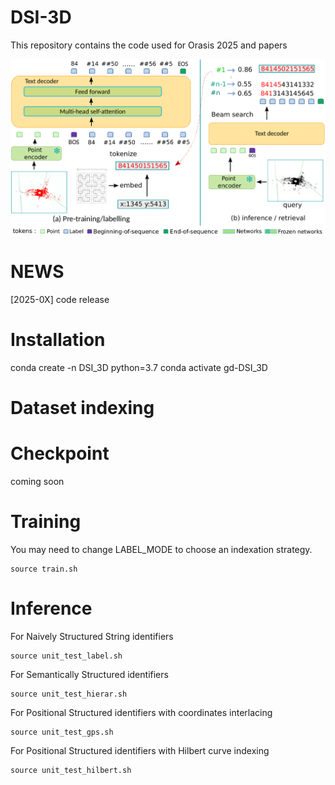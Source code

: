 # DSI-3D 

This repository contains the code used for Orasis 2025 and papers

![plot](https://github.com/Chahine-Nicolas/DSI-3D/blob/main/architecture.png?raw=true)

# NEWS

[2025-0X] code release

# Installation
conda create -n DSI_3D python=3.7
conda activate gd-DSI_3D

# Dataset indexing

# Checkpoint
coming soon

# Training

You may need to change LABEL_MODE to choose an indexation strategy.

```highlight
source train.sh
```

# Inference

For Naively Structured String identifiers

```highlight
source unit_test_label.sh
```

For Semantically Structured identifiers

```highlight
source unit_test_hierar.sh
```

For Positional Structured identifiers with coordinates interlacing

```highlight
source unit_test_gps.sh
```

For Positional Structured identifiers with Hilbert curve indexing

```highlight
source unit_test_hilbert.sh
```
